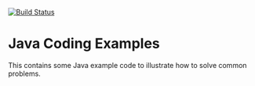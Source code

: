 [![Build Status](https://travis-ci.org/ingojaeckel/java-coding-examples.png?branch=master)](https://travis-ci.org/ingojaeckel/java-coding-examples)

# Java Coding Examples

This contains some Java example code to illustrate how to solve common problems.
